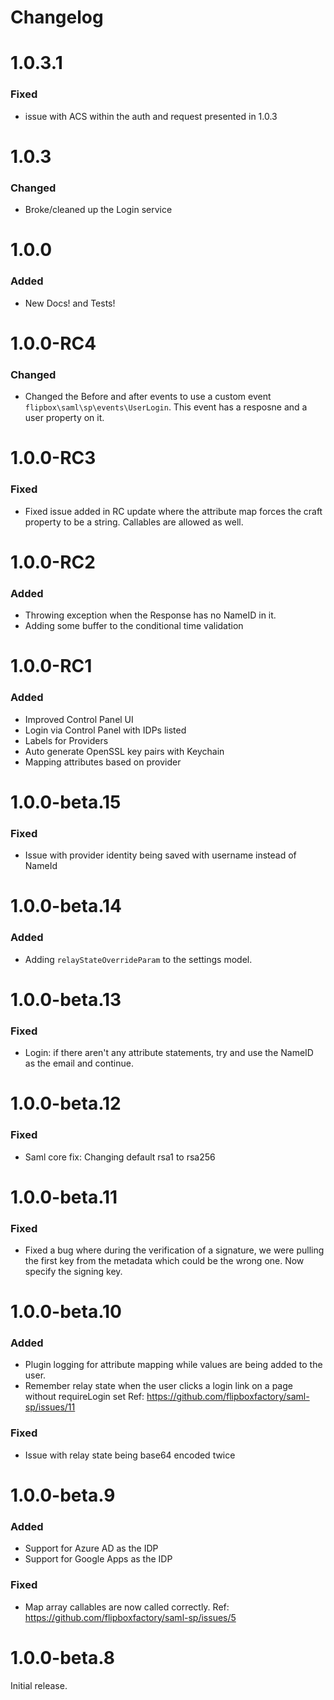 Changelog
=========
# 1.0.3.1
### Fixed
- issue with ACS within the auth and request presented in 1.0.3

# 1.0.3
### Changed
- Broke/cleaned up the Login service

# 1.0.0
### Added
- New Docs! and Tests!

# 1.0.0-RC4
### Changed
- Changed the Before and after events to use a custom event `flipbox\saml\sp\events\UserLogin`. This event has a resposne and a user property on it.

# 1.0.0-RC3
### Fixed
- Fixed issue added in RC update where the attribute map forces the craft property to be a string. Callables are allowed as well.

# 1.0.0-RC2
### Added
- Throwing exception when the Response has no NameID in it.
- Adding some buffer to the conditional time validation

# 1.0.0-RC1
### Added
- Improved Control Panel UI
- Login via Control Panel with IDPs listed
- Labels for Providers
- Auto generate OpenSSL key pairs with Keychain
- Mapping attributes based on provider

# 1.0.0-beta.15
### Fixed
- Issue with provider identity being saved with username instead of NameId

# 1.0.0-beta.14
### Added
- Adding `relayStateOverrideParam` to the settings model.

# 1.0.0-beta.13
### Fixed
- Login: if there aren't any attribute statements, try and use the NameID as the email and continue.

# 1.0.0-beta.12
### Fixed
- Saml core fix: Changing default rsa1 to rsa256

# 1.0.0-beta.11
### Fixed
- Fixed a bug where during the verification of a signature, we were pulling the first key from the metadata
which could be the wrong one. Now specify the signing key.

# 1.0.0-beta.10

### Added
- Plugin logging for attribute mapping while values are being added to the user.
- Remember relay state when the user clicks a login link on a page without requireLogin set Ref: https://github.com/flipboxfactory/saml-sp/issues/11

### Fixed
- Issue with relay state being base64 encoded twice

# 1.0.0-beta.9

### Added
- Support for Azure AD as the IDP
- Support for Google Apps as the IDP

### Fixed
- Map array callables are now called correctly. Ref: https://github.com/flipboxfactory/saml-sp/issues/5

# 1.0.0-beta.8
Initial release.
